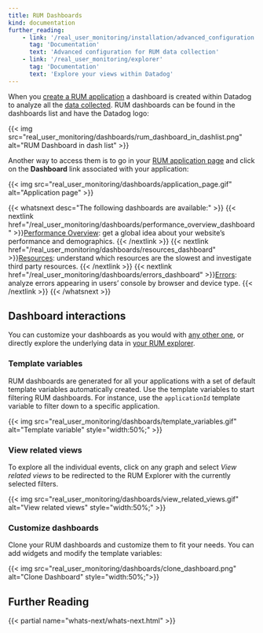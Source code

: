 ```yaml
---
title: RUM Dashboards
kind: documentation
further_reading:
    - link: '/real_user_monitoring/installation/advanced_configuration'
      tag: 'Documentation'
      text: 'Advanced configuration for RUM data collection'
    - link: '/real_user_monitoring/explorer'
      tag: 'Documentation'
      text: 'Explore your views within Datadog'
---
```


When you [create a RUM application][1] a dashboard is created within Datadog to analyze all the [data collected][2]. RUM dashboards can be found in the dashboards list and have the Datadog logo:

{{< img src="real_user_monitoring/dashboards/rum_dashboard_in_dashlist.png" alt="RUM Dashboard in dash list" >}}

Another way to access them is to go in your [RUM application page][3] and click on the **Dashboard** link associated with your application:

{{< img src="real_user_monitoring/dashboards/application_page.gif" alt="Application page" >}}

{{< whatsnext desc="The following dashboards are available:" >}}
  {{< nextlink href="/real_user_monitoring/dashboards/performance_overview_dashboard" >}}<u>Performance Overview</u>: get a global idea about your website’s performance and demographics. {{< /nextlink >}}
  {{< nextlink href="/real_user_monitoring/dashboards/resources_dashboard" >}}<u>Resources</u>: understand which resources are the slowest and investigate third party resources. {{< /nextlink >}}
  {{< nextlink href="/real_user_monitoring/dashboards/errors_dashboard" >}}<u>Errors</u>: analyze errors appearing in users’ console by browser and device type. {{< /nextlink >}}
{{< /whatsnext >}}

## Dashboard interactions

You can customize your dashboards as you would with [any other one][4], or directly explore the underlying data in [your RUM explorer][2].

### Template variables

RUM dashboards are generated for all your applications with a set of default template variables automatically created. Use the template variables to start filtering RUM dashboards. For instance, use the `applicationId` template variable to filter down to a specific application.

{{< img src="real_user_monitoring/dashboards/template_variables.gif" alt="Template variable" style="width:50%;" >}}

### View related views

To explore all the individual events, click on any graph and select _View related views_ to be redirected to the RUM Explorer with the currently selected filters.

{{< img src="real_user_monitoring/dashboards/view_related_views.gif" alt="View related views" style="width:50%;" >}}

### Customize dashboards

Clone your RUM dashboards and customize them to fit your needs. You can add widgets and modify the template variables:

{{< img src="real_user_monitoring/dashboards/clone_dashboard.png" alt="Clone Dashboard" style="width:50%;">}}

## Further Reading

{{< partial name="whats-next/whats-next.html" >}}

[1]: /real_user_monitoring/installation
[2]: /real_user_monitoring/data_collected
[3]: https://app.datadoghq.com/rum/list
[4]: /dashboards

